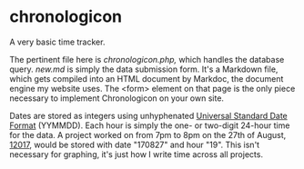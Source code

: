 # chronologicon

A very basic time tracker.

The pertinent file here is *chronologicon.php,* which handles the database query. *new.md* is simply the data submission form. It's a Markdown file, which gets compiled into an HTML document by Markdoc, the document engine my website uses. The &lt;form&gt; element on that page is the only piece necessary to implement Chronologicon on your own site.
  
Dates are stored as integers using unhyphenated [Universal Standard Date Format](https://www.cl.cam.ac.uk/~mgk25/iso-time.html) (YYMMDD). Each hour is simply the one- or two-digit 24-hour time for the data. A project worked on from 7pm to 8pm on the 27th of August, [12017](https://en.wikipedia.org/wiki/Holocene_calendar), would be stored with date "170827" and hour "19". This isn't necessary for graphing, it's just how I write time across all projects.
